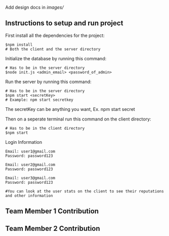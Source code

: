 Add design docs in *images/*

## Instructions to setup and run project
First install all the dependencies for the project:
```
$npm install
# Both the client and the server directory
```

Initialize the database by running this command:
```
# Has to be in the server directory
$node init.js <admin_email> <password_of_admin>
```

Run the server by running this command:
```
# Has to be in the server directory
$npm start <secretKey>
# Example: npm start secretkey
```
The secretKey can be anything you want, Ex. npm start secret

Then on a seperate terminal run this command on the client directory:
```
# Has to be in the client directory
$npm start
```

Login Information
```
Email: user1@gmail.com
Password: password123

Email: user2@gmail.com
Password: password123

Email: user3@gmail.com
Password: password123

#You can look at the user stats on the client to see their reputations and other information

```
## Team Member 1 Contribution

## Team Member 2 Contribution
